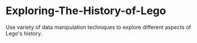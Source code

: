 # Exploring-The-History-of-Lego
Use variety of data manipulation techniques to explore different aspects of Lego's history.
